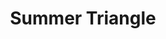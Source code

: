 ---
title: "Summer Triangle"
hashtag: "summer-triangle"
tags:
  - Summer
  - Triangle
  - Asterism
  - Astronomy
---